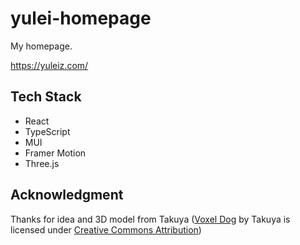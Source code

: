 # yulei-homepage

My homepage.

https://yuleiz.com/

## Tech Stack

- React
- TypeScript
- MUI
- Framer Motion
- Three.js

## Acknowledgment

Thanks for idea and 3D model from Takuya ([Voxel Dog](https://skfb.ly/6W9QU) by Takuya is licensed under [Creative Commons Attribution](http://creativecommons.org/licenses/by/4.0/))
